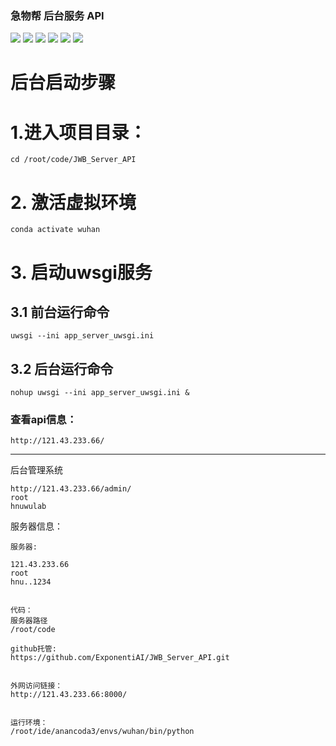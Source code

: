 ### 急物帮 后台服务 API
![](https://img.shields.io/badge/platform-CentOS7-green.svg)  ![](https://img.shields.io/badge/language-python3.6-green.svg)  ![](https://img.shields.io/badge/framework-Django-green.svg) ![](https://img.shields.io/badge/framework-uWSGI-green.svg) ![](https://img.shields.io/badge/framework-Nginx-green.svg) ![](https://img.shields.io/badge/version-v1.0-green.svg) 


# 后台启动步骤

# 1.进入项目目录：
```
cd /root/code/JWB_Server_API
```
# 2. 激活虚拟环境
```
conda activate wuhan
```

# 3. 启动uwsgi服务

## 3.1 前台运行命令
```
uwsgi --ini app_server_uwsgi.ini 
```
## 3.2 后台运行命令
```
nohup uwsgi --ini app_server_uwsgi.ini &
```

### 查看api信息：
```
http://121.43.233.66/
```

----

后台管理系统
```
http://121.43.233.66/admin/
root 
hnuwulab 
```

服务器信息：
```
服务器:

121.43.233.66
root
hnu..1234


代码：
服务器路径
/root/code

github托管:
https://github.com/ExponentiAI/JWB_Server_API.git


外网访问链接：
http://121.43.233.66:8000/


运行环境：
/root/ide/anancoda3/envs/wuhan/bin/python
```
